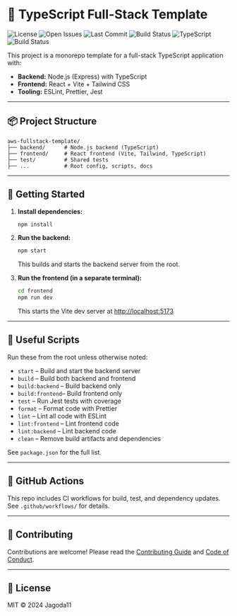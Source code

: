 # 🚀 TypeScript Full-Stack Template

![License](https://img.shields.io/github/license/Jagoda11/aws-fullstack-template?style=flat-square&color=blue)
![Open Issues](https://img.shields.io/github/issues/Jagoda11/aws-fullstack-template?style=flat-square&color=orange)
![Last Commit](https://img.shields.io/github/last-commit/Jagoda11/aws-fullstack-template/main?style=flat-square&color=blue)
![Build Status](https://github.com/Jagoda11/aws-fullstack-template/actions/workflows/🚀ci.yml/badge.svg?branch=main)
![TypeScript](https://img.shields.io/github/package-json/dependency-version/Jagoda11/aws-fullstack-template/dev/typescript?label=TypeScript)
![Build Status](https://github.com/Jagoda11/aws-fullstack-template/actions/workflows/⬆️npm-update.yml/badge.svg?branch=main)

This project is a monorepo template for a full-stack TypeScript application with:

- **Backend:** Node.js (Express) with TypeScript
- **Frontend:** React + Vite + Tailwind CSS
- **Tooling:** ESLint, Prettier, Jest

---

## 📦 Project Structure

```text
aws-fullstack-template/
├── backend/      # Node.js backend (TypeScript)
├── frontend/     # React frontend (Vite, Tailwind, TypeScript)
├── test/         # Shared tests
├── ...           # Root config, scripts, docs
```

---

## 🚀 Getting Started

1. **Install dependencies:**

   ```bash
   npm install
   ```

2. **Run the backend:**

   ```bash
   npm start
   ```

   This builds and starts the backend server from the root.

3. **Run the frontend (in a separate terminal):**

   ```bash
   cd frontend
   npm run dev
   ```

   This starts the Vite dev server at <http://localhost:5173>

---

## 📜 Useful Scripts

Run these from the root unless otherwise noted:

- `start` – Build and start the backend server
- `build` – Build both backend and frontend
- `build:backend` – Build backend only
- `build:frontend`– Build frontend only
- `test` – Run Jest tests with coverage
- `format` – Format code with Prettier
- `lint` – Lint all code with ESLint
- `lint:frontend` – Lint frontend code
- `lint:backend` – Lint backend code
- `clean` – Remove build artifacts and dependencies

See `package.json` for the full list.

---

## 🤖 GitHub Actions

This repo includes CI workflows for build, test, and dependency updates. See `.github/workflows/` for details.

---

## 🤝 Contributing

Contributions are welcome! Please read the [Contributing Guide](CONTRIBUTING.md) and [Code of Conduct](CODE_OF_CONDUCT.md).

---

## 📝 License

MIT © 2024 Jagoda11
